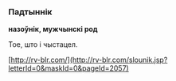 ### Падтыннік
**назоўнік, мужчынскі род**

Тое, што і чыстацел.

<a rel="author">[http://rv-blr.com/](http://rv-blr.com/slounik.jsp?letterId=0&maskId=0&pageId=2057)</a>
